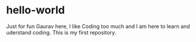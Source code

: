 # hello-world
Just for fun 
Gaurav here,  I like Coding too much and I am here to learn and uderstand coding.
This is my first repository.
